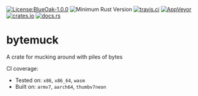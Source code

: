 [![License:BlueOak-1.0.0](https://img.shields.io/badge/License-BlueOak_1.0.0-brightgreen.svg)](https://blueoakcouncil.org/license/1.0.0)
![Minimum Rust Version](https://img.shields.io/badge/Min%20Rust-1.36-green.svg)
[![travis.ci](https://travis-ci.org/Lokathor/bytemuck.svg?branch=master)](https://travis-ci.org/Lokathor/bytemuck)
[![AppVeyor](https://ci.appveyor.com/api/projects/status/hgr4if0snmkmqj88/branch/master?svg=true)](https://ci.appveyor.com/project/Lokathor/bytemuck/branch/master)
[![crates.io](https://img.shields.io/crates/v/bytemuck.svg)](https://crates.io/crates/bytemuck)
[![docs.rs](https://docs.rs/bytemuck/badge.svg)](https://docs.rs/bytemuck/)

# bytemuck

A crate for mucking around with piles of bytes

CI coverage:
* Tested on: `x86`, `x86_64`, `wasm`
* Built on: `armv7`, `aarch64`, `thumbv7neon`
